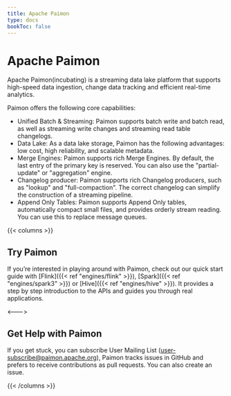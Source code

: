 ```yaml
---
title: Apache Paimon
type: docs
bookToc: false
---
```

<!--
Licensed to the Apache Software Foundation (ASF) under one
or more contributor license agreements.  See the NOTICE file
distributed with this work for additional information
regarding copyright ownership.  The ASF licenses this file
to you under the Apache License, Version 2.0 (the
"License"); you may not use this file except in compliance
with the License.  You may obtain a copy of the License at

  http://www.apache.org/licenses/LICENSE-2.0

Unless required by applicable law or agreed to in writing,
software distributed under the License is distributed on an
"AS IS" BASIS, WITHOUT WARRANTIES OR CONDITIONS OF ANY
KIND, either express or implied.  See the License for the
specific language governing permissions and limitations
under the License.
-->

# Apache Paimon

Apache Paimon(incubating) is a streaming data lake platform that supports high-speed data ingestion, change data tracking and efficient real-time analytics.

Paimon offers the following core capabilities:

- Unified Batch & Streaming: Paimon supports batch write and batch read, as well as streaming write changes and streaming read table changelogs.
- Data Lake: As a data lake storage, Paimon has the following advantages: low cost, high reliability, and scalable metadata.
- Merge Engines: Paimon supports rich Merge Engines. By default, the last entry of the primary key is reserved. You can also use the "partial-update" or "aggregation" engine.
- Changelog producer: Paimon supports rich Changelog producers, such as "lookup" and "full-compaction". The correct changelog can simplify the construction of a streaming pipeline.
- Append Only Tables: Paimon supports Append Only tables, automatically compact small files, and provides orderly stream reading. You can use this to replace message queues.

{{< columns >}}
## Try Paimon

If you’re interested in playing around with Paimon, check out our
quick start guide with [Flink]({{< ref "engines/flink" >}}), [Spark]({{< ref "engines/spark3" >}}) or [Hive]({{< ref "engines/hive" >}}). It provides a step by
step introduction to the APIs and guides you through real applications.

<--->

## Get Help with Paimon

If you get stuck, you can subscribe User Mailing List (user-subscribe@paimon.apache.org),
Paimon tracks issues in GitHub and prefers to receive contributions as pull requests. You can also create an issue.

{{< /columns >}}
